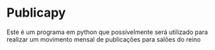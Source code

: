 # Publicapy

Este é um programa em python que possívelmente será utilizado para realizar um movimento mensal de publicações para salões do reino
